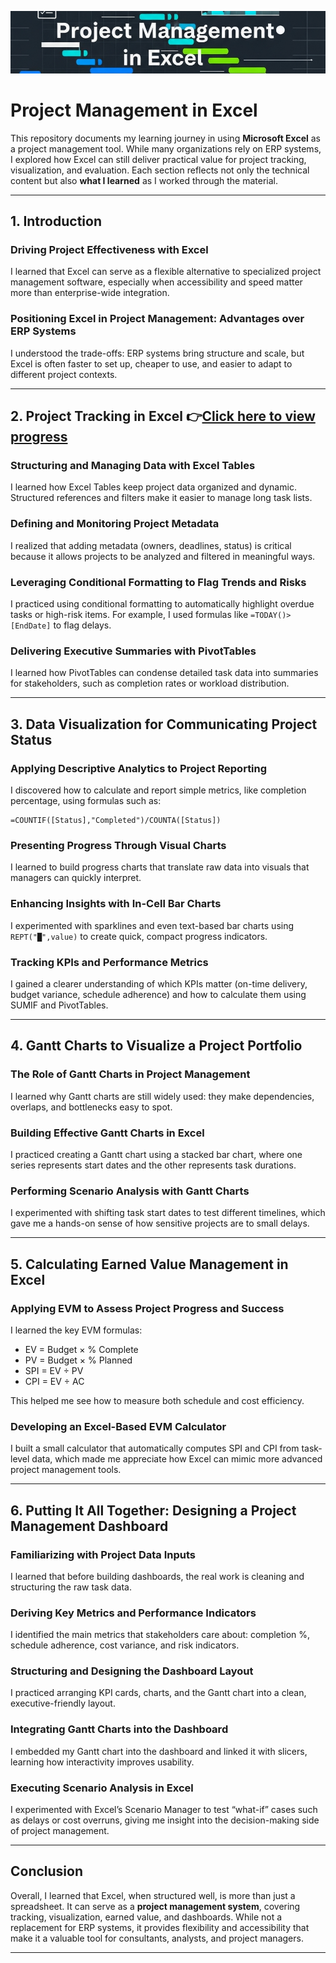 ![Banner](media/banner.png)
# Project Management in Excel

This repository documents my learning journey in using **Microsoft Excel** as a project management tool. While many organizations rely on ERP systems, I explored how Excel can still deliver practical value for project tracking, visualization, and evaluation. Each section reflects not only the technical content but also **what I learned** as I worked through the material.

---

## 1. Introduction

### Driving Project Effectiveness with Excel

I learned that Excel can serve as a flexible alternative to specialized project management software, especially when accessibility and speed matter more than enterprise-wide integration.

### Positioning Excel in Project Management: Advantages over ERP Systems

I understood the trade-offs: ERP systems bring structure and scale, but Excel is often faster to set up, cheaper to use, and easier to adapt to different project contexts.

---

## 2. Project Tracking in Excel 👉[**Click here to view progress**](./02_Project_Tracking_in_Excel.md)  

### Structuring and Managing Data with Excel Tables

I learned how Excel Tables keep project data organized and dynamic. Structured references and filters make it easier to manage long task lists.

### Defining and Monitoring Project Metadata

I realized that adding metadata (owners, deadlines, status) is critical because it allows projects to be analyzed and filtered in meaningful ways.

### Leveraging Conditional Formatting to Flag Trends and Risks

I practiced using conditional formatting to automatically highlight overdue tasks or high-risk items. For example, I used formulas like `=TODAY()>[EndDate]` to flag delays.

### Delivering Executive Summaries with PivotTables

I learned how PivotTables can condense detailed task data into summaries for stakeholders, such as completion rates or workload distribution.

---

## 3. Data Visualization for Communicating Project Status

### Applying Descriptive Analytics to Project Reporting

I discovered how to calculate and report simple metrics, like completion percentage, using formulas such as:

```excel
=COUNTIF([Status],"Completed")/COUNTA([Status])
```

### Presenting Progress Through Visual Charts

I learned to build progress charts that translate raw data into visuals that managers can quickly interpret.

### Enhancing Insights with In-Cell Bar Charts

I experimented with sparklines and even text-based bar charts using `REPT("█",value)` to create quick, compact progress indicators.

### Tracking KPIs and Performance Metrics

I gained a clearer understanding of which KPIs matter (on-time delivery, budget variance, schedule adherence) and how to calculate them using SUMIF and PivotTables.

---

## 4. Gantt Charts to Visualize a Project Portfolio

### The Role of Gantt Charts in Project Management

I learned why Gantt charts are still widely used: they make dependencies, overlaps, and bottlenecks easy to spot.

### Building Effective Gantt Charts in Excel

I practiced creating a Gantt chart using a stacked bar chart, where one series represents start dates and the other represents task durations.

### Performing Scenario Analysis with Gantt Charts

I experimented with shifting task start dates to test different timelines, which gave me a hands-on sense of how sensitive projects are to small delays.

---

## 5. Calculating Earned Value Management in Excel

### Applying EVM to Assess Project Progress and Success

I learned the key EVM formulas:

* EV = Budget × % Complete
* PV = Budget × % Planned
* SPI = EV ÷ PV
* CPI = EV ÷ AC

This helped me see how to measure both schedule and cost efficiency.

### Developing an Excel-Based EVM Calculator

I built a small calculator that automatically computes SPI and CPI from task-level data, which made me appreciate how Excel can mimic more advanced project management tools.

---

## 6. Putting It All Together: Designing a Project Management Dashboard

### Familiarizing with Project Data Inputs

I learned that before building dashboards, the real work is cleaning and structuring the raw task data.

### Deriving Key Metrics and Performance Indicators

I identified the main metrics that stakeholders care about: completion %, schedule adherence, cost variance, and risk indicators.

### Structuring and Designing the Dashboard Layout

I practiced arranging KPI cards, charts, and the Gantt chart into a clean, executive-friendly layout.

### Integrating Gantt Charts into the Dashboard

I embedded my Gantt chart into the dashboard and linked it with slicers, learning how interactivity improves usability.

### Executing Scenario Analysis in Excel

I experimented with Excel’s Scenario Manager to test “what-if” cases such as delays or cost overruns, giving me insight into the decision-making side of project management.

---

## Conclusion

Overall, I learned that Excel, when structured well, is more than just a spreadsheet. It can serve as a **project management system**, covering tracking, visualization, earned value, and dashboards. While not a replacement for ERP systems, it provides flexibility and accessibility that make it a valuable tool for consultants, analysts, and project managers.

---
